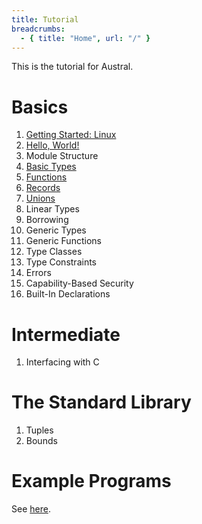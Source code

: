 ```yaml
---
title: Tutorial
breadcrumbs:
  - { title: "Home", url: "/" }
---
```


This is the tutorial for Austral.

# Basics

1. [Getting Started: Linux](/tutorial/getting-started-linux)
1. [Hello, World!](/tutorial/hello-world)
1. Module Structure
1. [Basic Types](/tutorial/basic-types)
1. [Functions](/tutorial/functions)
1. [Records](/tutorial/records)
1. [Unions](/tutorial/unions)
1. Linear Types
1. Borrowing
1. Generic Types
1. Generic Functions
1. Type Classes
1. Type Constraints
1. Errors
1. Capability-Based Security
1. Built-In Declarations

# Intermediate

1. Interfacing with C

# The Standard Library

1. Tuples
2. Bounds

# Example Programs

See [here](/examples/).
